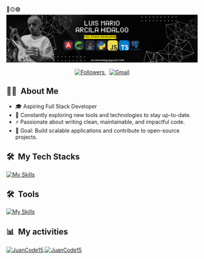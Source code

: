 <div>
🔴🟡🟢
</div>

<div align="center">
<img src="banner mario.png"/>
</div>
 

<p align="center">
 <a href="https://github.com/LordMario04">
      <img src="https://img.shields.io/badge/Followers%20❤️-007bff?style=for-the-badge" alt="Followers" />
    </a>
    &nbsp;


<a href="mailto:jlarcillahidalgo@gmail.com">
  <img src="https://img.shields.io/badge/Gmail-D14836?style=for-the-badge&logo=gmail&logoColor=white" alt="Gmail" />
</a>


</p>

  ## 👨‍💻 &nbsp;About Me
<div>

- 🎓 Aspiring Full Stack Developer  
- 🌱 Constantly exploring new tools and technologies to stay up-to-date.  
- ⚡ Passionate about writing clean, maintainable, and impactful code.  
- 🚀 Goal: Build scalable applications and contribute to open-source projects.
  <br>
  

<div>

  ## 🛠 &nbsp;My Tech Stacks

 [![My Skills](https://skillicons.dev/icons?i=js,html,css,mysql,php,aws,angular,sqlite,ts,py)](https://skillicons.dev)

</div>

## 🛠 &nbsp;Tools

[![My Skills](https://skillicons.dev/icons?i=github,vscode,bootstrap,codepen,git,postman,discord)](https://skillicons.dev)

</div>


  ## 📊 &nbsp;My activities

  <a href="https://github.com/LordMario04">
    <img width=450 height=170 align="center" alt="JuanCode15" src="https://github-readme-stats.vercel.app/api?username=LordMario04&theme=midnight-purple&show_icons=false&bg_color=0D1117&hide_border=true&count_private=true" />
  </a>
  <a href="https://github.com/LordMario04">
    <img align="center" alt="JuanCode15" src="https://github-readme-stats.vercel.app/api/top-langs/?username=LordMario04&theme=midnight-purple&layout=compact&bg_color=0D1117&hide_border=true&count_private=true" />
  </a>
</div>


 


